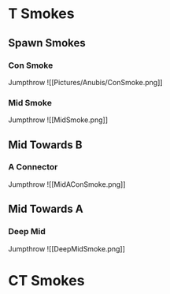 # T Smokes
## Spawn Smokes
### Con Smoke
Jumpthrow
![[Pictures/Anubis/ConSmoke.png]]
### Mid Smoke
Jumpthrow
![[MidSmoke.png]]
## Mid Towards B
### A Connector
Jumpthrow
![[MidAConSmoke.png]]
## Mid Towards A
### Deep Mid
Jumpthrow
![[DeepMidSmoke.png]]
# CT Smokes